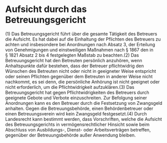 # Aufsicht durch das Betreuungsgericht

(1) Das Betreuungsgericht führt über die gesamte Tätigkeit des Betreuers die Aufsicht. Es hat dabei auf die Einhaltung der Pflichten des Betreuers zu achten und insbesondere bei Anordnungen nach Absatz 3, der Erteilung von Genehmigungen und einstweiligen Maßnahmen nach § 1867 den in § 1821 Absatz 2 bis 4 festgelegten Maßstab zu beachten.(2) Das Betreuungsgericht hat den Betreuten persönlich anzuhören, wenn Anhaltspunkte dafür bestehen, dass der Betreuer pflichtwidrig den Wünschen des Betreuten nicht oder nicht in geeigneter Weise entspricht oder seinen Pflichten gegenüber dem Betreuten in anderer Weise nicht nachkommt, es sei denn, die persönliche Anhörung ist nicht geeignet oder nicht erforderlich, um die Pflichtwidrigkeit aufzuklären.(3) Das Betreuungsgericht hat gegen Pflichtwidrigkeiten des Betreuers durch geeignete Gebote und Verbote einzuschreiten. Zur Befolgung seiner Anordnungen kann es den Betreuer durch die Festsetzung von Zwangsgeld anhalten. Gegen die Betreuungsbehörde, einen Behördenbetreuer oder einen Betreuungsverein wird kein Zwangsgeld festgesetzt.(4) Durch Landesrecht kann bestimmt werden, dass Vorschriften, welche die Aufsicht des Betreuungsgerichts in vermögensrechtlicher Hinsicht sowie beim Abschluss von Ausbildungs-, Dienst- oder Arbeitsverträgen betreffen, gegenüber der Betreuungsbehörde außer Anwendung bleiben. 

